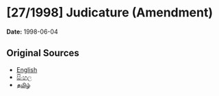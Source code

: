 # [27/1998] Judicature (Amendment)

**Date:** 1998-06-04

## Original Sources

- [English](https://documents.gov.lk/view/acts/1998/6/27-1998_E.pdf)
- [සිංහල](https://documents.gov.lk/view/acts/1998/6/27-1998_S.pdf)
- [தமிழ்](https://documents.gov.lk/view/acts/1998/6/27-1998_T.pdf)

